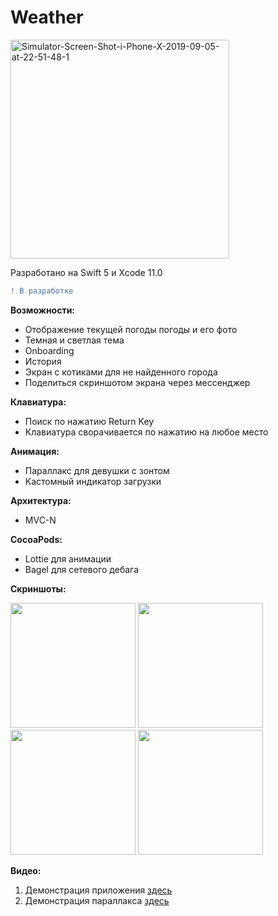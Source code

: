 # Weather

<a href="https://ibb.co/vxCMHBs"><img src="https://i.ibb.co/QF7xfc8/Simulator-Screen-Shot-i-Phone-X-2019-09-05-at-22-51-48-1.png" alt="Simulator-Screen-Shot-i-Phone-X-2019-09-05-at-22-51-48-1" width="350"></a>

Разработано на Swift 5 и Xcode 11.0
```diff
! В разработке
```

<b>Возможности:</b>
- Отображение текущей погоды погоды и его фото
- Темная и светлая тема
- Onboarding
- История
- Экран с котиками для не найденного города
- Поделиться скриншотом экрана через мессенджер

<b>Клавиатура:</b>
- Поиск по нажатию Return Key
- Клавиатура сворачивается по нажатию на любое место 

<b>Анимация:</b>
- Параллакс для девушки с зонтом
- Кастомный индикатор загрузки

<b>Архитектура:</b>
- MVC-N

<b>CocoaPods:</b>
- Lottie для анимации
- Bagel для сетевого дебага

<b>Скриншоты:</b>

<a href="https://ibb.co/BnvLcp9"><img src="https://i.ibb.co/kmzK57t/Simulator-Screen-Shot-i-Phone-X-2019-09-14-at-22-29-36.png" width="200"></a>
<a href="https://ibb.co/hdnL8M3"><img src="https://i.ibb.co/PFJNRQg/Simulator-Screen-Shot-i-Phone-X-2019-09-22-at-22-30-03.png" width="200"></a>
<a href="https://ibb.co/hdnL8M3"><img src="https://i.ibb.co/PFJNRQg/Simulator-Screen-Shot-i-Phone-X-2019-09-22-at-22-30-03.png" width="200"></a>
<a href="https://ibb.co/cQYt90c"><img src="https://i.ibb.co/dDm6vF0/Simulator-Screen-Shot-i-Phone-X-2019-09-05-at-22-24-58.png" width="200"></a>

<b>Видео:</b>
1. Демонстрация приложения [здесь](https://drive.google.com/open?id=1TAhXF7mhvzxKDzeg7sk45yRBtX1ESI2l)
2. Демонстрация параллакса [здесь](https://drive.google.com/open?id=1ZD7DEAW_Ya3C7HGpr0HlvmfTyvvH3gzL)
